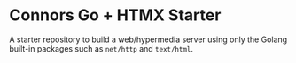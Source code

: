 # Connors Go + HTMX Starter

A starter repository to build a web/hypermedia server using only the Golang built-in packages such as `net/http` and `text/html`.




